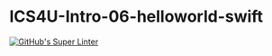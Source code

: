 # ICS4U-Intro-06-helloworld-swift

[![GitHub's Super Linter](https://github.com/ahmad-elkhawaldeh/ICS4U-Intro-06-helloworld-swift/workflows/GitHub's%20Super%20Linter/badge.svg)](https://github.com/ahmad-elkhawaldeh/ICS4U-Intro-06-helloworld-swift/actions)
